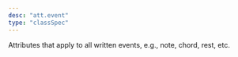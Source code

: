```yaml
---
desc: "att.event"
type: "classSpec"
---
```


Attributes that apply to all written events, e.g., note, chord, rest, etc.